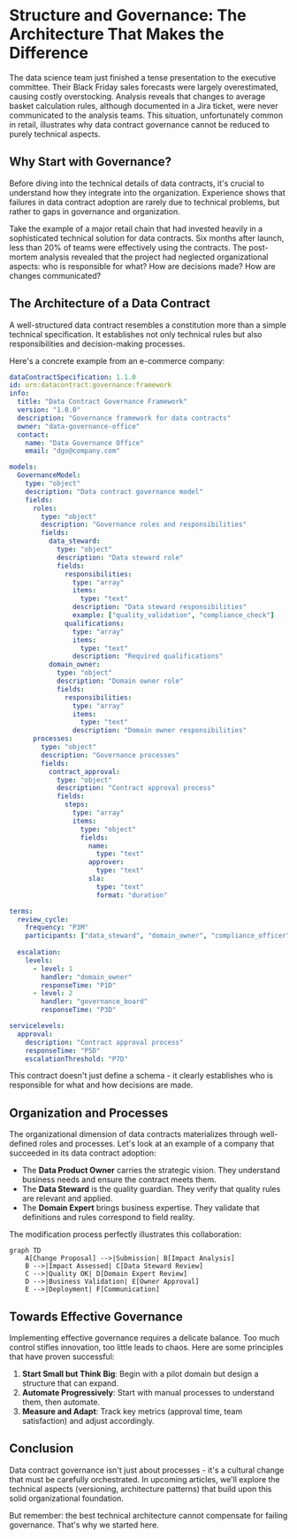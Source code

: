 # Structure and Governance: The Architecture That Makes the Difference

The data science team just finished a tense presentation to the executive committee. Their Black Friday sales forecasts were largely overestimated, causing costly overstocking. Analysis reveals that changes to average basket calculation rules, although documented in a Jira ticket, were never communicated to the analysis teams. This situation, unfortunately common in retail, illustrates why data contract governance cannot be reduced to purely technical aspects.

## Why Start with Governance?

Before diving into the technical details of data contracts, it's crucial to understand how they integrate into the organization. Experience shows that failures in data contract adoption are rarely due to technical problems, but rather to gaps in governance and organization.

Take the example of a major retail chain that had invested heavily in a sophisticated technical solution for data contracts. Six months after launch, less than 20% of teams were effectively using the contracts. The post-mortem analysis revealed that the project had neglected organizational aspects: who is responsible for what? How are decisions made? How are changes communicated?

## The Architecture of a Data Contract

A well-structured data contract resembles a constitution more than a simple technical specification. It establishes not only technical rules but also responsibilities and decision-making processes.

Here's a concrete example from an e-commerce company:

```yaml
dataContractSpecification: 1.1.0
id: urn:datacontract:governance:framework
info:
  title: "Data Contract Governance Framework"
  version: "1.0.0"
  description: "Governance framework for data contracts"
  owner: "data-governance-office"
  contact:
    name: "Data Governance Office"
    email: "dgo@company.com"

models:
  GovernanceModel:
    type: "object"
    description: "Data contract governance model"
    fields:
      roles:
        type: "object"
        description: "Governance roles and responsibilities"
        fields:
          data_steward:
            type: "object"
            description: "Data steward role"
            fields:
              responsibilities:
                type: "array"
                items:
                  type: "text"
                description: "Data steward responsibilities"
                example: ["quality_validation", "compliance_check"]
              qualifications:
                type: "array"
                items:
                  type: "text"
                description: "Required qualifications"
          domain_owner:
            type: "object"
            description: "Domain owner role"
            fields:
              responsibilities:
                type: "array"
                items:
                  type: "text"
                description: "Domain owner responsibilities"
      processes:
        type: "object"
        description: "Governance processes"
        fields:
          contract_approval:
            type: "object"
            description: "Contract approval process"
            fields:
              steps:
                type: "array"
                items:
                  type: "object"
                  fields:
                    name:
                      type: "text"
                    approver:
                      type: "text"
                    sla:
                      type: "text"
                      format: "duration"

terms:
  review_cycle:
    frequency: "P3M"
    participants: ["data_steward", "domain_owner", "compliance_officer"]
  
  escalation:
    levels:
      - level: 1
        handler: "domain_owner"
        responseTime: "P1D"
      - level: 2
        handler: "governance_board"
        responseTime: "P3D"

servicelevels:
  approval:
    description: "Contract approval process"
    responseTime: "P5D"
    escalationThreshold: "P7D"
```

This contract doesn't just define a schema - it clearly establishes who is responsible for what and how decisions are made.

## Organization and Processes

The organizational dimension of data contracts materializes through well-defined roles and processes. Let's look at an example of a company that succeeded in its data contract adoption:

- The **Data Product Owner** carries the strategic vision. They understand business needs and ensure the contract meets them.
- The **Data Steward** is the quality guardian. They verify that quality rules are relevant and applied.
- The **Domain Expert** brings business expertise. They validate that definitions and rules correspond to field reality.

The modification process perfectly illustrates this collaboration:

```mermaid
graph TD
    A[Change Proposal] -->|Submission| B[Impact Analysis]
    B -->|Impact Assessed| C[Data Steward Review]
    C -->|Quality OK| D[Domain Expert Review]
    D -->|Business Validation| E[Owner Approval]
    E -->|Deployment| F[Communication]
```

## Towards Effective Governance

Implementing effective governance requires a delicate balance. Too much control stifles innovation, too little leads to chaos. Here are some principles that have proven successful:

1. **Start Small but Think Big**: Begin with a pilot domain but design a structure that can expand.
2. **Automate Progressively**: Start with manual processes to understand them, then automate.
3. **Measure and Adapt**: Track key metrics (approval time, team satisfaction) and adjust accordingly.

## Conclusion

Data contract governance isn't just about processes - it's a cultural change that must be carefully orchestrated. In upcoming articles, we'll explore the technical aspects (versioning, architecture patterns) that build upon this solid organizational foundation.

But remember: the best technical architecture cannot compensate for failing governance. That's why we started here.